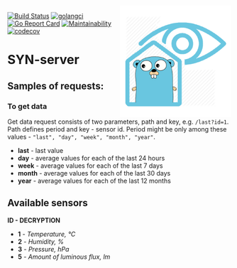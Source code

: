 <img align="right" width="250px" src="media/logo.png">

[![Build Status](https://travis-ci.com/syn-inc/server.svg?branch=master)](https://travis-ci.com/syn-inc/server)
[![golangci](https://golangci.com/badges/github.com/syn-inc/server.svg)](https://golangci.com/r/github.com/syn-inc/server)
[![Go Report Card](https://goreportcard.com/badge/github.com/syn-inc/server)](https://goreportcard.com/report/github.com/syn-inc/server)
[![Maintainability](https://api.codeclimate.com/v1/badges/1fd3631ebfa1173067c2/maintainability)](https://codeclimate.com/github/syn-inc/server/maintainability)
[![codecov](https://codecov.io/gh/syn-inc/server/branch/master/graph/badge.svg)](https://codecov.io/gh/syn-inc/server)



# SYN-server
## Samples of requests:
### To get data
Get data request consists of two parameters, path and key, e.g. `/last?id=1`. Path defines period and key - sensor id. 
Period might be only among these values - `"last", "day", "week", "month", "year"`.
- **last** - last value
- **day** - average values for each of the last 24 hours
- **week** - average values for each of the last 7 days
- **month** - average values for each of the last 30 days
- **year** - average values for each of the last 12 months

## Available sensors
 **ID - DECRYPTION**


- **1** - _Temperature, °C_
- **2** - _Humidity, %_
- **3** - _Pressure, hPa_
- **5** - _Amount of luminous flux, lm_

